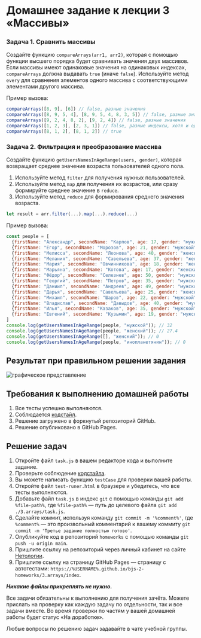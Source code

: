 # Домашнее задание к лекции 3 «Массивы»

### Задача 1. Сравнить массивы

Создайте функцию `compareArrays(arr1, arr2)`, которая с помощью функции высшего порядка будет сравнивать значения двух массивов. Если массивы имеют одинаковые значения на одинаковых индексах, `compareArrays` должна выдавать `true` (иначе `false`). Используйте метод `every` для сравнения элементов одного массива с соответствующими элементами другого массива.

Пример вызова:

```javascript
compareArrays([8, 9], [6]) // false, разные значения
compareArrays([8, 9, 5, 4], [8, 9, 5, 4, 8, 3, 5]) // false, разные значения
compareArrays([9, 2, 4, 8, 2], [9, 2, 4]) // false, разные значения
compareArrays([1, 2, 3], [2, 3, 1]) // false, разные индексы, хотя и одинаковые значения
compareArrays([8, 1, 2], [8, 1, 2]) // true
```

### Задача 2. Фильтрация и преобразование массива

Создайте функцию `getUsersNamesInAgeRange(users, gender)`, которая возвращает среднее значение возраста пользователей одного пола.

1. Используйте метод `filter` для получения нужных пользователей.
2. Используйте метод `map` для получения их возрастов, или сразу формируйте среднее значение в `reduce`.
3. Используйте метод `reduce` для формирования среднего значения возраста.

```js
let result = arr.filter(...).map(...).reduce(...)
```

Пример вызова:

```javascript
const people = [
  {firstName: "Александр", secondName: "Карпов", age: 17, gender: "мужской"},
  {firstName: "Егор", secondName: "Морозов", age: 21, gender: "мужской"},
  {firstName: "Мелисса", secondName: "Леонова", age: 40, gender: "женский"},
  {firstName: "Мелания", secondName: "Савельева", age: 37, gender: "женский"},
  {firstName: "Мария", secondName: "Овчинникова", age: 18, gender: "женский"},
  {firstName: "Марьяна", secondName: "Котова", age: 17, gender: "женский"},
  {firstName: "Фёдор", secondName: "Селезнев", age: 50, gender: "мужской"},
  {firstName: "Георгий", secondName: "Петров", age: 35, gender: "мужской"},
  {firstName: "Даниил", secondName: "Андреев", age: 49, gender: "мужской"},
  {firstName: "Дарья", secondName: "Савельева", age: 25, gender: "женский"},
  {firstName: "Михаил", secondName: "Шаров", age: 22, gender: "мужской"},
  {firstName: "Владислав", secondName: "Давыдов", age: 40, gender: "мужской"},
  {firstName: "Илья", secondName: "Казаков", age: 35, gender: "мужской"},
  {firstName: "Евгений", secondName: "Кузьмин", age: 19, gender: "мужской"},
]
console.log(getUsersNamesInAgeRange(people, "мужской")); // 32
console.log(getUsersNamesInAgeRange(people, "женский")); // 27.4
console.log(getUsersNamesInAgeRange([], "женский")); // 0
console.log(getUsersNamesInAgeRange(people, "инопланетянин")); // 0
```

## Результат при правильном решении задания
![графическое представление](../Jasmine/results/sucessed_tasks_3.png)

## Требования к выполнению домашней работы

1.  Все тесты успешно выполняются.
1.  Соблюдается [кодстайл](https://github.com/netology-code/codestyle/tree/master/js#%D0%BF%D1%80%D0%B0%D0%B2%D0%B8%D0%BB%D0%B0-%D0%BE%D1%84%D0%BE%D1%80%D0%BC%D0%BB%D0%B5%D0%BD%D0%B8%D1%8F-javascript-%D0%BA%D0%BE%D0%B4%D0%B0).
1.  Решение загружено в форкнутый репозиторий GitHub.
1.  Решение опубликовано в GitHub Pages.

## Решение задач
1. Откройте файл `task.js` в вашем редакторе кода и выполните задание. <br>
2. Проверьте соблюдение [кодстайла](https://github.com/netology-code/codestyle/tree/master/js#%D0%BF%D1%80%D0%B0%D0%B2%D0%B8%D0%BB%D0%B0-%D0%BE%D1%84%D0%BE%D1%80%D0%BC%D0%BB%D0%B5%D0%BD%D0%B8%D1%8F-javascript-%D0%BA%D0%BE%D0%B4%D0%B0).
3. Вы можете написать функцию `testCase` для проверки вашей работы. <br>
4. Откройте файл `test-runer.html` в браузере и убедитесь, что все тесты выполняются. <br>
5. Добавьте файл `task.js` в индекс `git` с помощью команды `git add %file-path%`, где `%file-path%` — путь до целевого файла `git add ./3.arrays/task.js`. <br>
6. Сделайте коммит, используя команду `git commit -m '%comment%'`, где `%comment%` — это произвольный комментарий к вашему коммиту `git commit -m 'Третье задание полностью готово'`. <br>
7. Опубликуйте код в репозиторий `homeworks` с помощью команды `git push -u origin main`.<br>
8. Пришлите ссылку на репозиторий через личный кабинет на сайте [Нетологии](https://netology.ru/).<br>
9. Пришлите ссылку на страницу GitHub Pages — страницу с автотестами: `https://%USERNAME%.github.io/bjs-2-homeworks/3.arrays/index`.

**_Никакие файлы прикреплять не нужно._**

Все задачи обязательны к выполнению для получения зачёта. Можете прислать на проверку как каждую задачу по отдельности, так и все задачи вместе. Во время проверки по частям у вашей домашней работы будет статус «На доработке».

Любые вопросы по решению задач задавайте в чате учебной группы.